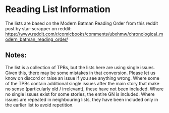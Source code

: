 # Reading List Information
The lists are based on the Modern Batman Reading Order from this reddit post by star-scrapper on reddit:
https://www.reddit.com/r/comicbooks/comments/ubxhmw/chronological_modern_batman_reading_order/


## Notes:
The list is a collection of TPBs, but the lists here are using single issues. Given this, there may be some mistakes in that conversion. Please let us know on discord or raise an issue if you see anything wrong.
Where some of the TPBs contain additional single issues after the main story that make no sense (particularly old / irrelevant), these have not been included.  Where no single issues exist for some stories, the entire GN is included.  Where issues are repeated in neighbouring lists, they have been included only in the earlier list to avoid repetition.